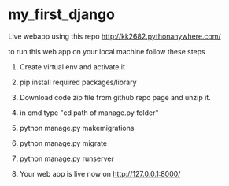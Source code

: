 # my_first_django

Live webapp using this repo
http://kk2682.pythonanywhere.com/

to run this web app on your local machine follow these steps

1) Create virtual env and activate it

2) pip install required packages/library 

3) Download code zip file from github repo page and unzip it.

4) in cmd type "cd path of manage.py folder"

5) python manage.py makemigrations

6) python manage.py migrate

7) python manage.py runserver

8) Your web app is live now on http://127.0.0.1:8000/



